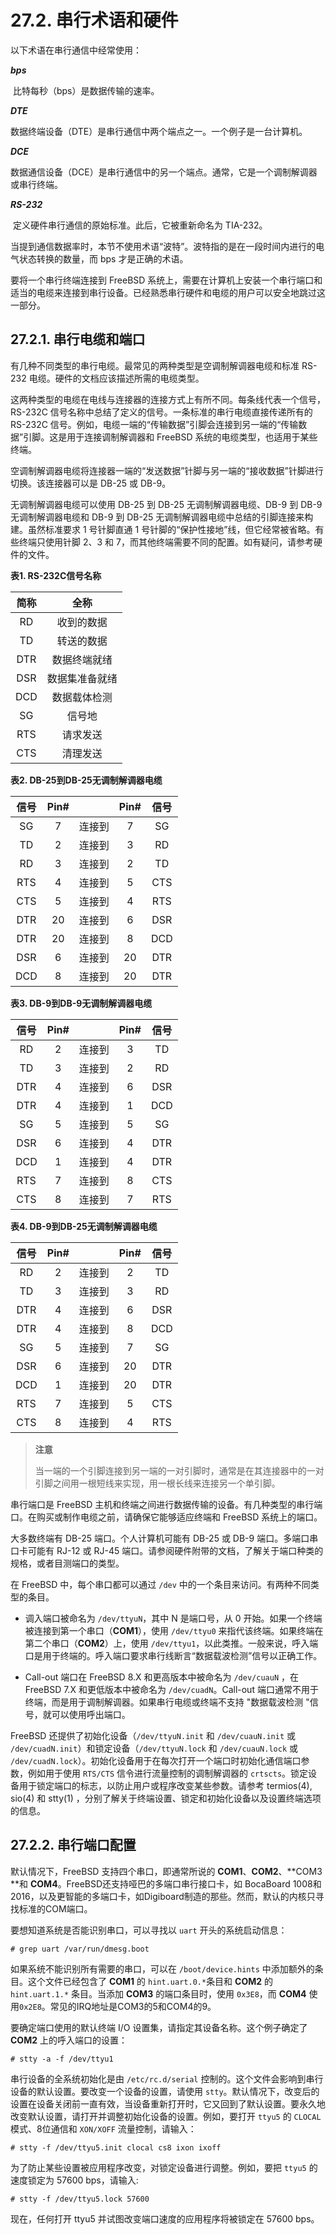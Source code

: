 # 27.2. 串行术语和硬件

以下术语在串行通信中经常使用：

***bps***

​	比特每秒（bps）是数据传输的速率。

***DTE***

​	数据终端设备（DTE）是串行通信中两个端点之一。一个例子是一台计算机。

***DCE***

​	数据通信设备（DCE）是串行通信中的另一个端点。通常，它是一个调制解调器或串行终端。

***RS-232***

​	定义硬件串行通信的原始标准。此后，它被重新命名为 TIA-232。

当提到通信数据率时，本节不使用术语“波特”。波特指的是在一段时间内进行的电气状态转换的数量，而 bps 才是正确的术语。

要将一个串行终端连接到 FreeBSD 系统上，需要在计算机上安装一个串行端口和适当的电缆来连接到串行设备。已经熟悉串行硬件和电缆的用户可以安全地跳过这一部分。

## 27.2.1. 串行电缆和端口

有几种不同类型的串行电缆。最常见的两种类型是空调制解调器电缆和标准 RS-232 电缆。硬件的文档应该描述所需的电缆类型。

这两种类型的电缆在电线与连接器的连接方式上有所不同。每条线代表一个信号，RS-232C 信号名称中总结了定义的信号。一条标准的串行电缆直接传递所有的 RS-232C 信号。例如，电缆一端的“传输数据”引脚会连接到另一端的“传输数据”引脚。这是用于连接调制解调器和 FreeBSD 系统的电缆类型，也适用于某些终端。

空调制解调器电缆将连接器一端的“发送数据”针脚与另一端的“接收数据”针脚进行切换。该连接器可以是 DB-25 或 DB-9。

无调制解调器电缆可以使用 DB-25 到 DB-25 无调制解调器电缆、DB-9 到 DB-9 无调制解调器电缆和 DB-9 到 DB-25 无调制解调器电缆中总结的引脚连接来构建。虽然标准要求 1 号针脚直通 1 号针脚的“保护性接地”线，但它经常被省略。有些终端只使用针脚 2、3 和 7，而其他终端需要不同的配置。如有疑问，请参考硬件的文件。

**表1. RS-232C信号名称**

| 简称 |      全称      |
| :--: | :------------: |
|  RD  |   收到的数据   |
|  TD  |   转送的数据   |
| DTR  |  数据终端就绪  |
| DSR  | 数据集准备就绪 |
| DCD  |  数据载体检测  |
|  SG  |     信号地     |
| RTS  |    请求发送    |
| CTS  |    清理发送    |

**表2. DB-25到DB-25无调制解调器电缆**

| 信号 | Pin# |        | Pin# | 信号 |
| :--: | :--: | :----: | :--: | :--: |
|  SG  |  7   | 连接到 |  7   |  SG  |
|  TD  |  2   | 连接到 |  3   |  RD  |
|  RD  |  3   | 连接到 |  2   |  TD  |
| RTS  |  4   | 连接到 |  5   | CTS  |
| CTS  |  5   | 连接到 |  4   | RTS  |
| DTR  |  20  | 连接到 |  6   | DSR  |
| DTR  |  20  | 连接到 |  8   | DCD  |
| DSR  |  6   | 连接到 |  20  | DTR  |
| DCD  |  8   | 连接到 |  20  | DTR  |

**表3. DB-9到DB-9无调制解调器电缆**

| 信号 | Pin# |        | Pin# | 信号 |
| :--: | :--: | :----: | :--: | :--: |
|RD|2|连接到|3|TD|
|TD|3|连接到|2|RD|
|DTR|4|连接到|6|DSR|
|DTR|4|连接到|1|DCD|
|SG|5|连接到|5|SG|
|DSR|6|连接到|4|DTR|
|DCD|1|连接到|4|DTR|
|RTS|7|连接到|8|CTS|
|CTS|8|连接到|7|RTS|

**表4. DB-9到DB-25无调制解调器电缆**

| 信号 | Pin# |        | Pin# | 信号 |
| :--: | :--: | :----: | :--: | :--: |
|RD|2|连接到|2|TD|
|TD|3|连接到|3|RD|
|DTR|4|连接到|6|DSR|
|DTR|4|连接到|8|DCD|
|SG|5|连接到|7|SG|
|DSR|6|连接到|20|DTR|
|DCD|1|连接到|20|DTR|
|RTS|7|连接到|5|CTS|
|CTS|8|连接到|4|RTS|

> **注意**
>
> 当一端的一个引脚连接到另一端的一对引脚时，通常是在其连接器中的一对引脚之间用一根短线来实现，用一根长线来连接另一个单引脚。

串行端口是 FreeBSD 主机和终端之间进行数据传输的设备。有几种类型的串行端口。在购买或制作电缆之前，请确保它能够适应终端和 FreeBSD 系统上的端口。

大多数终端有 DB-25 端口。个人计算机可能有 DB-25 或 DB-9 端口。多端口串口卡可能有 RJ-12 或 RJ-45 端口。请参阅硬件附带的文档，了解关于端口种类的规格，或者目测端口的类型。

在 FreeBSD 中，每个串口都可以通过 `/dev` 中的一个条目来访问。有两种不同类型的条目。

- 调入端口被命名为 `/dev/ttyuN`，其中 N 是端口号，从 0 开始。如果一个终端被连接到第一个串口（**COM1**），使用 `/dev/ttyu0` 来指代该终端。如果终端在第二个串口（**COM2**）上，使用 `/dev/ttyu1`，以此类推。一般来说，呼入端口是用于终端的。呼入端口要求串行线断言“数据载波检测”信号以正确工作。
  
- Call-out 端口在 FreeBSD 8.X 和更高版本中被命名为 `/dev/cuauN` ，在 FreeBSD 7.X 和更低版本中被命名为 `/dev/cuadN`。Call-out 端口通常不用于终端，而是用于调制解调器。如果串行电缆或终端不支持 "数据载波检测 "信号，就可以使用呼出端口。

FreeBSD 还提供了初始化设备（`/dev/ttyuN.init` 和 `/dev/cuauN.init` 或 `/dev/cuadN.init`）和锁定设备（`/dev/ttyuN.lock` 和 `/dev/cuauN.lock` 或 `/dev/cuadN.lock`）。初始化设备用于在每次打开一个端口时初始化通信端口参数，例如用于使用 `RTS/CTS` 信令进行流量控制的调制解调器的 `crtscts`。锁定设备用于锁定端口的标志，以防止用户或程序改变某些参数。请参考 termios(4), sio(4) 和 stty(1) ，分别了解关于终端设置、锁定和初始化设备以及设置终端选项的信息。

## 27.2.2. 串行端口配置

默认情况下，FreeBSD 支持四个串口，即通常所说的 **COM1**、**COM2**、**COM3 **和 **COM4**。FreeBSD还支持哑巴的多端口串行接口卡，如 BocaBoard 1008和2016，以及更智能的多端口卡，如Digiboard制造的那些。然而，默认的内核只寻找标准的COM端口。

要想知道系统是否能识别串口，可以寻找以 `uart` 开头的系统启动信息：

```
# grep uart /var/run/dmesg.boot
```

如果系统不能识别所有需要的串口，可以在 `/boot/device.hints` 中添加额外的条目。这个文件已经包含了 **COM1** 的 `hint.uart.0.*`条目和 **COM2** 的 `hint.uart.1.*` 条目。当添加 **COM3** 的端口条目时，使用 `0x3E8`，而 **COM4** 使用`0x2E8`。常见的IRQ地址是COM3的5和COM4的9。

要确定端口使用的默认终端 I/O 设置集，请指定其设备名称。这个例子确定了 **COM2** 上的呼入端口的设置：

```
# stty -a -f /dev/ttyu1
```

串行设备的全系统初始化是由 `/etc/rc.d/serial` 控制的。这个文件会影响到串行设备的默认设置。要改变一个设备的设置，请使用 `stty`。默认情况下，改变后的设置在设备关闭前一直有效，当设备重新打开时，它又回到了默认设置。要永久地改变默认设置，请打开并调整初始化设备的设置。例如，要打开 `ttyu5` 的 `CLOCAL` 模式、8位通信和 `XON/XOFF` 流量控制，请输入：

```
# stty -f /dev/ttyu5.init clocal cs8 ixon ixoff
```

为了防止某些设置被应用程序改变，对锁定设备进行调整。例如，要把 `ttyu5` 的速度锁定为 57600 bps，请输入:

```
# stty -f /dev/ttyu5.lock 57600
```

现在，任何打开 ttyu5 并试图改变端口速度的应用程序将被锁定在 57600 bps。
